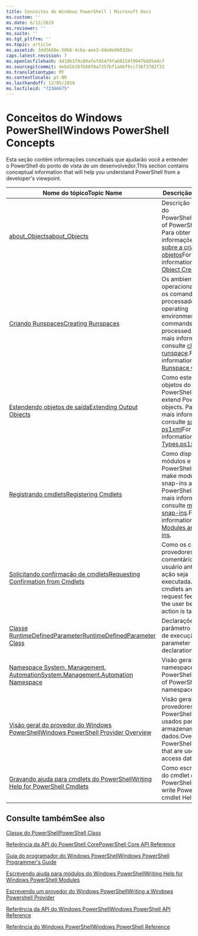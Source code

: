 ```yaml
---
title: Conceitos do Windows PowerShell | Microsoft Docs
ms.custom: ''
ms.date: 6/12/2019
ms.reviewer: ''
ms.suite: ''
ms.tgt_pltfrm: ''
ms.topic: article
ms.assetid: 3dd5608e-50b6-4c6a-aee3-dde0e86032bc
caps.latest.revision: 7
ms.openlocfilehash: 4410b1f9c80afefd5479fa68154f9947b805edcf
ms.sourcegitcommit: debd2b38fb8070a7357bf1a4bf9cc736f3702f31
ms.translationtype: MT
ms.contentlocale: pt-BR
ms.lasthandoff: 12/05/2019
ms.locfileid: "72366675"
---
```

# <a name="windows-powershell-concepts"></a><span data-ttu-id="67b6e-102">Conceitos do Windows PowerShell</span><span class="sxs-lookup"><span data-stu-id="67b6e-102">Windows PowerShell Concepts</span></span>

<span data-ttu-id="67b6e-103">Esta seção contém informações conceituais que ajudarão você a entender o PowerShell do ponto de vista de um desenvolvedor.</span><span class="sxs-lookup"><span data-stu-id="67b6e-103">This section contains conceptual information that will help you understand PowerShell from a developer's viewpoint.</span></span>

|<span data-ttu-id="67b6e-104">Nome do tópico</span><span class="sxs-lookup"><span data-stu-id="67b6e-104">Topic Name</span></span>|<span data-ttu-id="67b6e-105">Descrição</span><span class="sxs-lookup"><span data-stu-id="67b6e-105">Description</span></span>|
|----------------|-----------------|
|[<span data-ttu-id="67b6e-106">about_Objects</span><span class="sxs-lookup"><span data-stu-id="67b6e-106">about_Objects</span></span>](/powershell/module/microsoft.powershell.core/about/about_objects)|<span data-ttu-id="67b6e-107">Descrição de objetos do PowerShell.</span><span class="sxs-lookup"><span data-stu-id="67b6e-107">Description of PowerShell objects.</span></span> <span data-ttu-id="67b6e-108">Para obter mais informações, consulte [sobre a criação de objetos](/powershell/module/microsoft.powershell.core/about/about_object_creation)</span><span class="sxs-lookup"><span data-stu-id="67b6e-108">For more information, see [About Object Creation](/powershell/module/microsoft.powershell.core/about/about_object_creation)</span></span>|
|[<span data-ttu-id="67b6e-109">Criando Runspaces</span><span class="sxs-lookup"><span data-stu-id="67b6e-109">Creating Runspaces</span></span>](../hosting/creating-runspaces.md)|<span data-ttu-id="67b6e-110">Os ambientes operacionais em que os comandos são processados.</span><span class="sxs-lookup"><span data-stu-id="67b6e-110">The operating environments where commands are processed.</span></span> <span data-ttu-id="67b6e-111">Para obter mais informações, consulte [classe de runspace](/dotnet/api/system.management.automation.runspaces.runspace).</span><span class="sxs-lookup"><span data-stu-id="67b6e-111">For more information, see [Runspace Class](/dotnet/api/system.management.automation.runspaces.runspace).</span></span>|
|[<span data-ttu-id="67b6e-112">Estendendo objetos de saída</span><span class="sxs-lookup"><span data-stu-id="67b6e-112">Extending Output Objects</span></span>](../cmdlet/extending-output-objects.md)|<span data-ttu-id="67b6e-113">Como estender objetos do PowerShell.</span><span class="sxs-lookup"><span data-stu-id="67b6e-113">How to extend PowerShell objects.</span></span> <span data-ttu-id="67b6e-114">Para obter mais informações, consulte [sobre tipos. ps1xml](/powershell/module/microsoft.powershell.core/about/about_types.ps1xml)</span><span class="sxs-lookup"><span data-stu-id="67b6e-114">For more information, see [About Types.ps1xml](/powershell/module/microsoft.powershell.core/about/about_types.ps1xml)</span></span>|
|[<span data-ttu-id="67b6e-115">Registrando cmdlets</span><span class="sxs-lookup"><span data-stu-id="67b6e-115">Registering Cmdlets</span></span>](../cmdlet/registering-cmdlets.md)|<span data-ttu-id="67b6e-116">Como disponibilizar módulos e snap-ins no PowerShell.</span><span class="sxs-lookup"><span data-stu-id="67b6e-116">How to make modules and snap-ins available in PowerShell.</span></span> <span data-ttu-id="67b6e-117">Para obter mais informações, consulte [módulos e snap-ins](../cmdlet/modules-and-snap-ins.md).</span><span class="sxs-lookup"><span data-stu-id="67b6e-117">For more information, see [Modules and Snap-ins](../cmdlet/modules-and-snap-ins.md).</span></span>|
|[<span data-ttu-id="67b6e-118">Solicitando confirmação de cmdlets</span><span class="sxs-lookup"><span data-stu-id="67b6e-118">Requesting Confirmation from Cmdlets</span></span>](../cmdlet/requesting-confirmation-from-cmdlets.md)|<span data-ttu-id="67b6e-119">Como os cmdlets e provedores solicitam comentários do usuário antes que uma ação seja executada.</span><span class="sxs-lookup"><span data-stu-id="67b6e-119">How cmdlets and providers request feedback from the user before an action is taken.</span></span>|
|[<span data-ttu-id="67b6e-120">Classe RuntimeDefinedParameter</span><span class="sxs-lookup"><span data-stu-id="67b6e-120">RuntimeDefinedParameter Class</span></span>](/dotnet/api/system.management.automation.runtimedefinedparameter)|<span data-ttu-id="67b6e-121">Declarações de parâmetro de tempo de execução.</span><span class="sxs-lookup"><span data-stu-id="67b6e-121">Runtime parameter declarations.</span></span>|
|[<span data-ttu-id="67b6e-122">Namespace System. Management. Automation</span><span class="sxs-lookup"><span data-stu-id="67b6e-122">System.Management.Automation Namespace</span></span>](/dotnet/api/System.Management.Automation)|<span data-ttu-id="67b6e-123">Visão geral dos namespaces da API do PowerShell.</span><span class="sxs-lookup"><span data-stu-id="67b6e-123">Overview of PowerShell API namespaces.</span></span>|
|[<span data-ttu-id="67b6e-124">Visão geral do provedor do Windows PowerShell</span><span class="sxs-lookup"><span data-stu-id="67b6e-124">Windows PowerShell Provider Overview</span></span>](../provider/windows-powershell-provider-overview.md)|<span data-ttu-id="67b6e-125">Visão geral sobre provedores do PowerShell que são usados para acessar armazenamentos de dados.</span><span class="sxs-lookup"><span data-stu-id="67b6e-125">Overview about PowerShell providers that are used to access data stores.</span></span>|
|[<span data-ttu-id="67b6e-126">Gravando ajuda para cmdlets do PowerShell</span><span class="sxs-lookup"><span data-stu-id="67b6e-126">Writing Help for PowerShell Cmdlets</span></span>](../help/writing-help-for-windows-powershell-cmdlets.md)|<span data-ttu-id="67b6e-127">Como escrever a ajuda do cmdlet do PowerShell.</span><span class="sxs-lookup"><span data-stu-id="67b6e-127">How to write PowerShell cmdlet Help.</span></span>|

## <a name="see-also"></a><span data-ttu-id="67b6e-128">Consulte também</span><span class="sxs-lookup"><span data-stu-id="67b6e-128">See also</span></span>

[<span data-ttu-id="67b6e-129">Classe do PowerShell</span><span class="sxs-lookup"><span data-stu-id="67b6e-129">PowerShell Class</span></span>](/dotnet/api/system.management.automation.powershell)

[<span data-ttu-id="67b6e-130">Referência da API do PowerShell Core</span><span class="sxs-lookup"><span data-stu-id="67b6e-130">PowerShell Core API Reference</span></span>](/dotnet/api/?view=pscore-6.2.0)

[<span data-ttu-id="67b6e-131">Guia do programador do Windows PowerShell</span><span class="sxs-lookup"><span data-stu-id="67b6e-131">Windows PowerShell Programmer's Guide</span></span>](windows-powershell-programmer-s-guide.md)

[<span data-ttu-id="67b6e-132">Escrevendo ajuda para módulos do Windows PowerShell</span><span class="sxs-lookup"><span data-stu-id="67b6e-132">Writing Help for Windows PowerShell Modules</span></span>](../module/writing-help-for-windows-powershell-modules.md)

[<span data-ttu-id="67b6e-133">Escrevendo um provedor do Windows PowerShell</span><span class="sxs-lookup"><span data-stu-id="67b6e-133">Writing a Windows Powershell Provider</span></span>](../provider/writing-a-windows-powershell-provider.md)

[<span data-ttu-id="67b6e-134">Referência da API do Windows PowerShell</span><span class="sxs-lookup"><span data-stu-id="67b6e-134">Windows PowerShell API Reference</span></span>](/dotnet/api/?view=powershellsdk-1.1.0)

[<span data-ttu-id="67b6e-135">Referência do Windows PowerShell</span><span class="sxs-lookup"><span data-stu-id="67b6e-135">Windows PowerShell Reference</span></span>](../windows-powershell-reference.md)